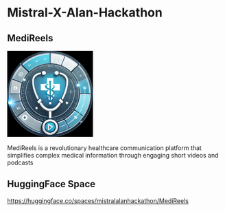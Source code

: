 # Mistral-X-Alan-Hackathon


## MediReels
<img src="./frontend/logo.jpg" alt="Logo" width="200" height="200">

MediReels is a revolutionary healthcare communication platform that simplifies complex medical information through engaging short videos and podcasts


## HuggingFace Space

https://huggingface.co/spaces/mistralalanhackathon/MediReels


